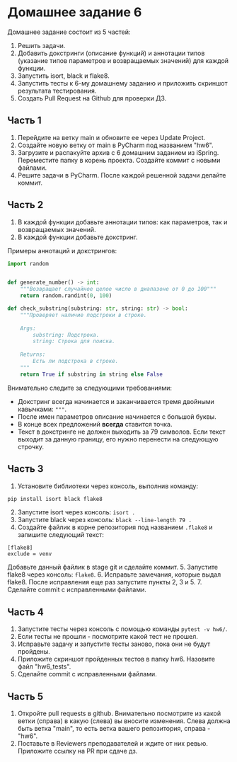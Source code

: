 # Домашнее задание 6

Домашнее задание состоит из 5 частей:
1. Решить задачи.
2. Добавить докстринги (описание функций) и аннотации типов (указание типов
параметров и возвращаемых значений) для каждой функции. 
3. Запустить isort, black и flake8.
4. Запустить тесты к 6-му домашнему заданию и приложить скриншот результата тестирования.
5. Создать Pull Request на Github для проверки ДЗ.

## Часть 1
1. Перейдите на ветку main и обновите ее через Update Project.
2. Создайте новую ветку от main в PyCharm под названием "hw6".
3. Загрузите и распакуйте архив с 6 домашним заданием из iSpring.
Переместите папку в корень проекта. Создайте коммит с новыми файлами.
4. Решите задачи в PyCharm. После каждой решенной задачи делайте коммит.

## Часть 2
1. В каждой функции добавьте аннотации типов: как параметров, так и возвращаемых значений.
2. В каждой функции добавьте докстринг.

Примеры аннотаций и докстрингов:

```python
import random


def generate_number() -> int:
    """Возвращает случайное целое число в диапазоне от 0 до 100"""
    return random.randint(0, 100)
```

```python
def check_substring(substring: str, string: str) -> bool:
    """Проверяет наличие подстроки в строке.
    
    Args:
        substring: Подстрока.
        string: Строка для поиска.
        
    Returns:
        Есть ли подстрока в строке.
    """
    return True if substring in string else False
```

Внимательно следите за следующими требованиями:
- Докстринг всегда начинается и заканчивается тремя двойными кавычками: `"""`.
- После имен параметров описание начинается с большой буквы.
- В конце всех предложений **всегда** ставится точка.
- Текст в докстринге не должен выходить за 79 символов.
Если текст выходит за данную границу, его нужно перенести на следующую строчку.

## Часть 3
1. Установите библиотеки через консоль, выполнив команду:
```bash
pip install isort black flake8
```
2. Запустите isort через консоль: `isort .`
3. Запустите black через консоль: `black --line-length 79 .`
4. Создайте файлик в корне репозитория под названием `.flake8` и запишите следующий текст:
```
[flake8]
exclude = venv
```
Добавьте данный файлик в stage git и сделайте коммит.
5. Запустите flake8 через консоль: `flake8`.
6. Исправьте замечания, которые выдал flake8.  После исправления еще раз запустите пункты 2, 3 и 5.
7. Сделайте commit с исправленными файлами.

## Часть 4
1. Запустите тесты через консоль с помощью команды `pytest -v hw6/`.
2. Если тесты не прошли - посмотрите какой тест не прошел. 
3. Исправьте задачу и запустите тесты заново, пока они не будут пройдены.
4. Приложите скриншот пройденных тестов в папку hw6. Назовите файл "hw6_tests".
5. Сделайте commit с исправленными файлами.

## Часть 5
1. Откройте pull requests в github. Внимательно посмотрите из какой ветки (справа) в какую (слева) вы вносите изменения.
Слева должна быть ветка "main", то есть ветка вашего репозитория, справа - "hw6".
2. Поставьте в Reviewers преподавателей и ждите от них ревью. Приложите ссылку на PR при сдаче дз.